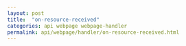 ```yaml
---
layout: post
title:  "on-resource-received"
categories: api webpage webpage-handler
permalink: api/webpage/handler/on-resource-received.html
---
```

